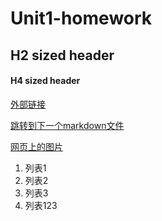 # Unit1-homework
## H2 sized header
#### H4 sized header
[外部链接](https://github.com/)

[跳转到下一个markdown文件](./markdown2.md)

[网页上的图片](https://tr.lol.qq.com/fanart/detail.html?contentId=67823)

1. 列表1
2. 列表2
3. 列表3
4. 列表123
